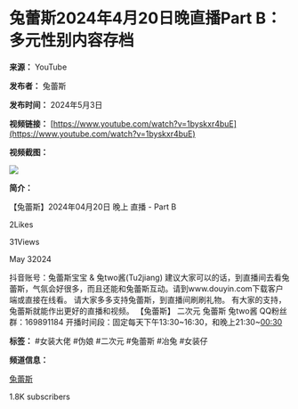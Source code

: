 # 兔蕾斯2024年4月20日晚直播Part B：多元性别内容存档

**来源：** YouTube

**发布者：** 兔蕾斯

**发布时间：** 2024年5月3日

**视频链接：** [https://www.youtube.com/watch?v=1byskxr4buE](https://www.youtube.com/watch?v=1byskxr4buE)

**视频截图：**

![](https://yt3.ggpht.com/ytc/AIdro_mQgktN_2cpYh4FwkWwOfkVRbT4958Dd1lyqPm0Ss848Q=s48-c-k-c0x00ffffff-no-rj)

**简介：**

【兔蕾斯】2024年04月20日 晚上 直播 - Part B

2Likes

31Views

May 32024

抖音账号：兔蕾斯宝宝 & 兔two酱(Tu2jiang) 建议大家可以的话，到直播间去看兔蕾斯，气氛会好很多，而且还能和兔蕾斯互动。请到www.douyin.com下载客户端或直接在线看。 请大家多多支持兔蕾斯，到直播间刷刷礼物。 有大家的支持，兔蕾斯就能作出更好的直播和视频。 【兔蕾斯】 二次元 兔蕾斯 兔two酱 QQ粉丝群：169891184 开播时间段：固定每天下午13:30~16:30，和晚上21:30~[00:30](/watch?v=1byskxr4buE&t=30s)

**标签：** #女装大佬 #伪娘 #二次元 #兔蕾斯 #冶兔 #女装仔

**频道信息：**

[兔蕾斯](/@tuleisi-baby)

1.8K subscribers
